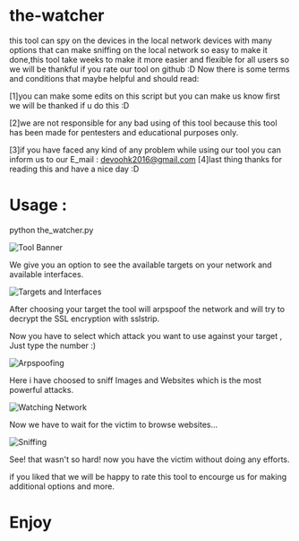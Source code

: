 # the-watcher
this tool can spy on the devices in the local network devices with many options that can make sniffing on the local network so easy to make it done,this tool take weeks to make it more easier and flexible for all users so we will be thankful if you rate our tool on github :D
Now there is some terms and conditions that maybe helpful and should read:

[1]you can make some edits on this script but you can make us know first we will be 
   thanked if u do this :D

[2]we are not responsible for any bad using of this tool
  because this tool has been made for pentesters and educational purposes only.

[3]if you have faced any kind of any problem while using our tool you can inform us to our E_mail : 
	devoohk2016@gmail.com
[4]last thing thanks for reading this and have a nice day :D

# Usage : 
 python the_watcher.py

![Tool Banner](http://oi66.tinypic.com/mmdelx.jpg)

We give you an option to see the available targets on your network and available interfaces.

![Targets and Interfaces](http://oi64.tinypic.com/2vkg8rc.jpg)


 After choosing your target the tool will arpspoof the network and will try to decrypt the SSL encryption with sslstrip.

Now you have to select which attack you want to use against your target , Just type the number :)


![Arpspoofing](http://oi64.tinypic.com/vy408z.jpg)

Here i have choosed to sniff Images and Websites which is the most powerful attacks.

![Watching Network](http://oi64.tinypic.com/30tgpc8.jpg)

Now we have to wait for the victim to browse websites...

![Sniffing](http://oi68.tinypic.com/1b23m.jpg)

See! that wasn't so hard! now you have the victim without doing any efforts.

if you liked that we will be happy to rate this tool to encourge us for making additional options and more.

# Enjoy
